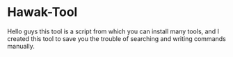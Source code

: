 # Hawak-Tool
Hello guys this tool is a script from which you can install many tools, and I created this tool to save you the trouble of searching and writing commands manually.
